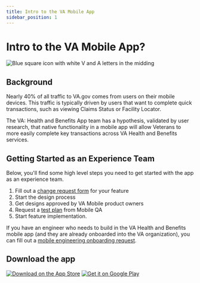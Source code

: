 ```yaml
---
title: Intro to the VA Mobile App
sidebar_position: 1
---
```


# Intro to the VA Mobile App?

![Blue square icon with white V and A letters in the midding](/img/va-logo_125x125.png)

## Background

Nearly 40% of all traffic to VA.gov comes from users on their mobile devices. This traffic is typically driven by users that want to complete quick transactions, such as viewing Claims Status or Facility Locator.

The VA: Health and Benefits App team has a hypothesis, validated by user research, that native functionality in a mobile app will allow Veterans to more easily complete key transactions across VA Health and Benefits services.

## Getting Started as an Experience Team

Below, you'll find some high level steps you need to get started with the app as an experience team.

1. Fill out a [change request form](https://github.com/department-of-veterans-affairs/va-mobile-app/issues/new?template=feature-request.yml) for your feature
2. Start the design process
3. Get designs approved by VA Mobile product owners
4. Request a [test plan](https://github.com/department-of-veterans-affairs/va-mobile-app/issues/new?template=QA_Test_Plan.md) from Mobile QA
5. Start feature implementation.

If you have an engineer who needs to build in the VA Health and Benefits mobile app (and they are already onboarded into the VA organization), you can fill out a [mobile engineering onboarding request](https://github.com/department-of-veterans-affairs/va-mobile-app/issues/new?template=onboarding-request-engineering.yml).

## Download the app

[![Download on the App Store](/img/badge-app-store.png)](https://apps.apple.com/us/app/va-health-and-benefits/id1559609596)
[![Get it on Google Play](/img/badge-google-play.png)](https://play.google.com/store/apps/details?id=gov.va.mobileapp&hl=en_US&gl=US&pli=1&pcampaignid=pcampaignidMKT-Other-global-all-co-prtnr-py-PartBadge-Mar2515-1)